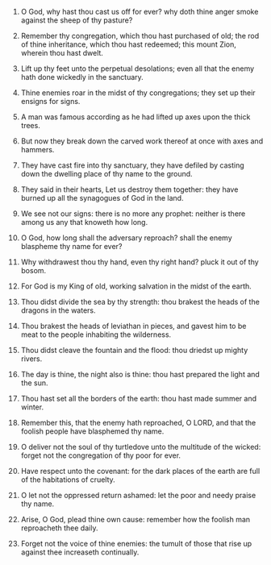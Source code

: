 1. O God, why hast thou cast us off for ever? why doth thine anger
smoke against the sheep of thy pasture?

2. Remember thy congregation, which thou hast purchased of old; the
rod of thine inheritance, which thou hast redeemed; this mount Zion,
wherein thou hast dwelt.

3. Lift up thy feet unto the perpetual desolations; even all that
the enemy hath done wickedly in the sanctuary.

4. Thine enemies roar in the midst of thy congregations; they set up
their ensigns for signs.

5. A man was famous according as he had lifted up axes upon the
thick trees.

6. But now they break down the carved work thereof at once with axes
and hammers.

7. They have cast fire into thy sanctuary, they have defiled by
casting down the dwelling place of thy name to the ground.

8. They said in their hearts, Let us destroy them together: they
have burned up all the synagogues of God in the land.

9. We see not our signs: there is no more any prophet: neither is
there among us any that knoweth how long.

10. O God, how long shall the adversary reproach? shall the enemy
blaspheme thy name for ever?

11. Why withdrawest thou thy hand, even thy right hand? pluck it out
of thy bosom.

12. For God is my King of old, working salvation in the midst of the
earth.

13. Thou didst divide the sea by thy strength: thou brakest the
heads of the dragons in the waters.

14. Thou brakest the heads of leviathan in pieces, and gavest him to
be meat to the people inhabiting the wilderness.

15. Thou didst cleave the fountain and the flood: thou driedst up
mighty rivers.

16. The day is thine, the night also is thine: thou hast prepared
the light and the sun.

17. Thou hast set all the borders of the earth: thou hast made
summer and winter.

18. Remember this, that the enemy hath reproached, O LORD, and that
the foolish people have blasphemed thy name.

19. O deliver not the soul of thy turtledove unto the multitude of
the wicked: forget not the congregation of thy poor for ever.

20. Have respect unto the covenant: for the dark places of the earth
are full of the habitations of cruelty.

21. O let not the oppressed return ashamed: let the poor and needy
praise thy name.

22. Arise, O God, plead thine own cause: remember how the foolish
man reproacheth thee daily.

23. Forget not the voice of thine enemies: the tumult of those that
rise up against thee increaseth continually.